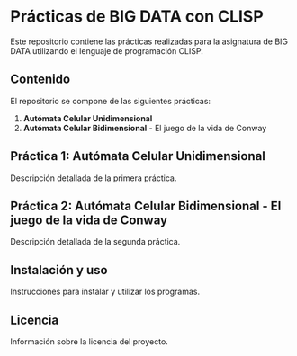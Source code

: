 # Prácticas de BIG DATA con CLISP

Este repositorio contiene las prácticas realizadas para la asignatura de BIG DATA utilizando el lenguaje de programación CLISP.

## Contenido

El repositorio se compone de las siguientes prácticas:

1. **Autómata Celular Unidimensional**
2. **Autómata Celular Bidimensional** - El juego de la vida de Conway

## Práctica 1: Autómata Celular Unidimensional

Descripción detallada de la primera práctica.

## Práctica 2: Autómata Celular Bidimensional - El juego de la vida de Conway

Descripción detallada de la segunda práctica.

## Instalación y uso

Instrucciones para instalar y utilizar los programas.

## Licencia

Información sobre la licencia del proyecto.


